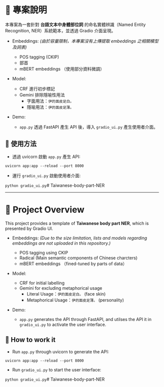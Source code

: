 # 📘 專案說明

本專案為一套針對 **台語文本中身體部位詞** 的命名實體辨識（Named Entity Recognition, NER）系統範本，並透過 Gradio 介面呈現。

- Embeddings: 
*(由於容量限制，本專案沒有上傳提取 embeddings 之相關模型及詞表)*
    - POS tagging (CKIP) 
    - 部首
    - mBERT embeddings （使用部分資料微調） 

- Model:
    - CRF 進行初步標記
    - Gemini 排除隱喻性用法
        - 字面用法：`伊的面皮足白。`
        - 隱喻用法：`伊的面皮足薄。`
- Demo:
    - `app.py` 透過 FastAPI 產生 API 後，導入 `gradio_ui.py` 產生使用者介面。

## 📁 使用方法
- 透過 uvicorn 啟動 `app.py` 產生 API:

`uvicorn app:app --reload --port 8000`

- 運行 `gradio_ui.py` 啟動使用者介面:

`python gradio_ui.py`# Taiwanese-body-part-NER

---

# 📘 Project Overview

This project provides a template of **Taiwanese body part NER**, which is presented by Gradio UI.

- Embeddings: 
*(Due to the size limitation, lists and models regarding embeddings are not uploaded in this repository.)*
    - POS tagging using CKIP
    - Radical (Main semantic components of Chinese charcters)
    - mBERT embeddings （fined-tuned by parts of data） 

- Model:
    - CRF for initial labelling
    - Gemini for excluding metaphorical usage
        - Literal Usage：`伊的面皮足白。` (face skin)
        - Metaphorical Usage：`伊的面皮足薄。` (personality)
- Demo:
    - `app.py` generates the API through FastAPI, and utilses the API it in `gradio_ui.py` to activate the user interface.

## 📁 How to work it
- Run `app.py` through uvicorn to generate the API:

`uvicorn app:app --reload --port 8000`

- Run `gradio_ui.py` to start the user interface:

`python gradio_ui.py`# Taiwanese-body-part-NER